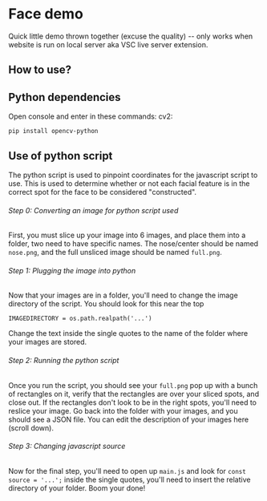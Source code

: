 # Face demo
Quick little demo thrown together (excuse the quality) -- only works when website is run on local server aka VSC live server extension.

## How to use?
## Python dependencies
Open console and enter in these commands:
cv2:
```
pip install opencv-python
```
## Use of python script
The python script is used to pinpoint coordinates for the javascript script to use. This is used to determine whether or not each facial feature is in the correct spot for the face to be considered "constructed".

###### Step 0: Converting an image for python script used
First, you must slice up your image into 6 images, and place them into a folder, two need to have specific names.
The nose/center should be named `nose.png`, and the full unsliced image should be named `full.png`.

###### Step 1: Plugging the image into python
Now that your images are in a folder, you'll need to change the image directory of the script.
You should look for this near the top
```
IMAGEDIRECTORY = os.path.realpath('...')
```
Change the text inside the single quotes to the name of the folder where your images are stored.

###### Step 2: Running the python script
Once you run the script, you should see your `full.png` pop up with a bunch of rectangles on it, verify that the rectangles are over your sliced spots, and close out.
If the rectangles don't look to be in the right spots, you'll need to reslice your image.
Go back into the folder with your images, and you should see a JSON file. You can edit the description of your images here (scroll down).

###### Step 3: Changing javascript source
Now for the final step, you'll need to open up `main.js` and look for `const source = '...';` inside the single quotes, you'll need to insert the relative directory of your folder. Boom your done!